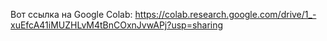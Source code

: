 Вот ссылка на Google Colab:
https://colab.research.google.com/drive/1_-xuEfcA41iMUZHLvM4tBnCOxnJvwAPj?usp=sharing
